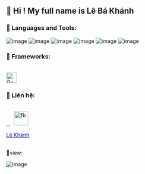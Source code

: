 <h2>👋 Hi ! My full name is Lê Bá Khánh</h2>

<h3>🚀 Languages and Tools:</h3>

![image](https://user-images.githubusercontent.com/65387242/159687076-87e6602f-2939-4786-b248-60194f5752c1.png) 
![image](https://user-images.githubusercontent.com/65387242/159687117-35f6ddd1-9b72-4df0-835d-e9a453ce3fb3.png)
![image](https://user-images.githubusercontent.com/65387242/159687135-be0cd00f-16c3-4581-af6a-ee5a227f208b.png)
![image](https://user-images.githubusercontent.com/65387242/159687154-63322a93-cd0a-4282-b3d4-31828c9c7196.png)
![image](https://user-images.githubusercontent.com/65387242/159687168-02a5f104-4299-4b5f-bd7f-0cfbca3c3377.png)
![image](https://camo.githubusercontent.com/bade1a981ea28e4692609fb96b97c36f880e3089de921988ff379b690498ad3a/68747470733a2f2f696d672e69636f6e73382e636f6d2f6e6f6c616e2f36342f6a6176612d636f666665652d6375702d6c6f676f2e706e67)

<h3>🚀 Frameworks:</h3><br/>
<a href="https://reactjs.org/" title="React" rel="nofollow">
       <img src="https://github.com/get-icon/geticon/raw/master/icons/react.svg" alt="React" width="28px" height="28px" style="max-width: 100%;">
</a>

<h3>👋 Liên hệ:</h3> <br/>

<a href="https://www.facebook.com/Leebask.KP/" title="Facebook" rel="nofollow">
      &ensp; <img src="https://upload.wikimedia.org/wikipedia/commons/thumb/1/16/Facebook-icon-1.png/600px-Facebook-icon-1.png" alt="fb" width="38px" height="38px" style="max-width: 100%;margin-left: 10px;">
       <p style="color: blue">Lê Khánh</p>
</a>
<br/>
👀view:

![image](https://user-images.githubusercontent.com/65387242/159687925-1dfe54d3-0bae-4c73-8428-e56599908285.png)





